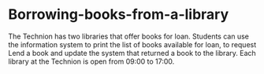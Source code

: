 # Borrowing-books-from-a-library
The Technion has two libraries that offer books for loan.
Students can use the information system to print the list of books available for loan, to request
Lend a book and update the system that returned a book to the library.
Each library at the Technion is open from 09:00 to 17:00.
